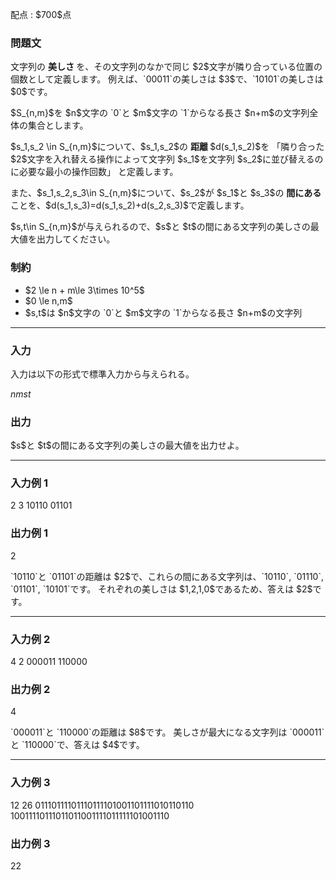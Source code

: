 
<div>

<span>

<span>

<p>
配点 : $700$点
</p>

<div>

<section>

### **問題文**

<p>
文字列の 
<strong>
美しさ
</strong>
を、その文字列のなかで同じ $2$文字が隣り合っている位置の個数として定義します。
例えば、`00011`の美しさは $3$で、`10101`の美しさは $0$です。
</p>

<p>
$S_{n,m}$を $n$文字の `0`と $m$文字の `1`からなる長さ $n+m$の文字列全体の集合とします。
</p>

<p>
$s_1,s_2 \in S_{n,m}$について、$s_1,s_2$の 
<strong>
距離
</strong>
$d(s_1,s_2)$を
「隣り合った $2$文字を入れ替える操作によって文字列 $s_1$を文字列 $s_2$に並び替えるのに必要な最小の操作回数」
と定義します。
</p>

<p>
また、$s_1,s_2,s_3\in S_{n,m}$について、$s_2$が $s_1$と $s_3$の 
<strong>
間にある
</strong>
ことを、$d(s_1,s_3)=d(s_1,s_2)+d(s_2,s_3)$で定義します。
</p>

<p>
$s,t\in S_{n,m}$が与えられるので、$s$と $t$の間にある文字列の美しさの最大値を出力してください。
</p>

</section>

</div>

<div>

<section>

### **制約**

<ul>

<li>
$2 \le n + m\le 3\times 10^5$
</li>

<li>
$0 \le n,m$
</li>

<li>
$s,t$は $n$文字の `0`と $m$文字の `1`からなる長さ $n+m$の文字列
</li>

</ul>

</section>

</div>

---

<div>

<div>

<section>

### **入力**

<p>
入力は以下の形式で標準入力から与えられる。
</p>

<div>

$n$$m$$s$$t$
</div>

</section>

</div>

<div>

<section>

### **出力**

<p>
$s$と $t$の間にある文字列の美しさの最大値を出力せよ。
</p>

</section>

</div>

</div>

---

<div>

<section>

### **入力例 1**

<div>

2 3
10110
01101

</div>

</section>

</div>

<div>

<section>

### **出力例 1**

<div>

2

</div>

<p>
`10110`と `01101`の距離は $2$で、これらの間にある文字列は、`10110`, `01110`, `01101`, `10101`です。
それぞれの美しさは $1,2,1,0$であるため、答えは $2$です。
</p>

</section>

</div>

---

<div>

<section>

### **入力例 2**

<div>

4 2
000011
110000

</div>

</section>

</div>

<div>

<section>

### **出力例 2**

<div>

4

</div>

<p>
`000011`と `110000`の距離は $8$です。
美しさが最大になる文字列は `000011`と `110000`で、答えは $4$です。
</p>

</section>

</div>

---

<div>

<section>

### **入力例 3**

<div>

12 26
01110111101110111101001101111010110110
10011110111011011001111011111101001110

</div>

</section>

</div>

<div>

<section>

### **出力例 3**

<div>

22

</div>

</section>

</div>

</span>

</span>

</div>
